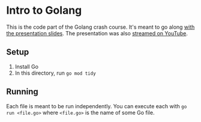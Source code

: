 # Intro to Golang

This is the code part of the Golang crash course. It's meant to go along [with the presentation slides](https://docs.google.com/presentation/d/11p_0L_lAoojz2O5dfwY4buANHhjvNVhkkxfWK_8ZP-U/edit#slide=id.p). The presentation was also [streamed on YouTube](https://www.youtube.com/watch?v=aAhbPPixG6M).

## Setup
1. Install Go
2. In this directory, run `go mod tidy`

## Running
Each file is meant to be run independently. You can execute each with `go run <file.go>` where `<file.go>` is the name of some Go file.
